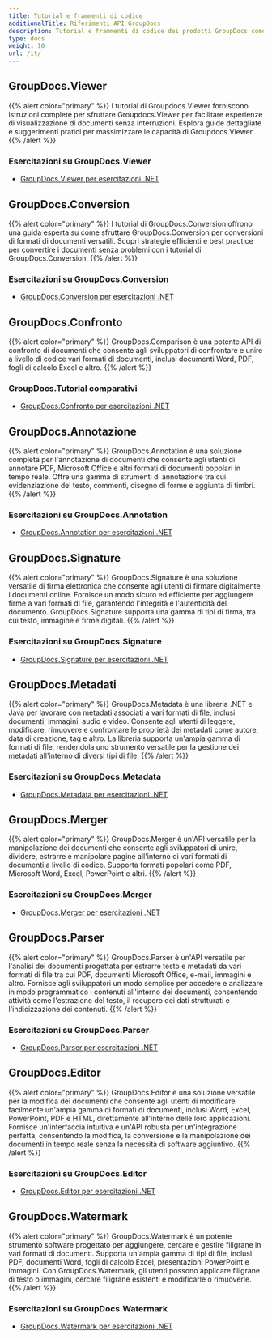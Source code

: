 ```yaml
---
title: Tutorial e frammenti di codice
additionalTitle: Riferimenti API GroupDocs
description: Tutorial e frammenti di codice dei prodotti GroupDocs come GroupDocs.Viewer, GroupDocs.Annotation, GroupDocs.Conversion e altri prodotti.
type: docs
weight: 10
url: /it/
---
```


## GroupDocs.Viewer
{{% alert color="primary" %}}
I tutorial di Groupdocs.Viewer forniscono istruzioni complete per sfruttare Groupdocs.Viewer per facilitare esperienze di visualizzazione di documenti senza interruzioni. Esplora guide dettagliate e suggerimenti pratici per massimizzare le capacità di Groupdocs.Viewer.
{{% /alert %}}

### Esercitazioni su GroupDocs.Viewer
- [GroupDocs.Viewer per esercitazioni .NET](../viewer/it/net/)


## GroupDocs.Conversion
{{% alert color="primary" %}}
I tutorial di GroupDocs.Conversion offrono una guida esperta su come sfruttare GroupDocs.Conversion per conversioni di formati di documenti versatili. Scopri strategie efficienti e best practice per convertire i documenti senza problemi con i tutorial di GroupDocs.Conversion.
{{% /alert %}}

### Esercitazioni su GroupDocs.Conversion
- [GroupDocs.Conversion per esercitazioni .NET](../conversion/it/net/)


## GroupDocs.Confronto
{{% alert color="primary" %}}
GroupDocs.Comparison è una potente API di confronto di documenti che consente agli sviluppatori di confrontare e unire a livello di codice vari formati di documenti, inclusi documenti Word, PDF, fogli di calcolo Excel e altro.
{{% /alert %}}

### GroupDocs.Tutorial comparativi
- [GroupDocs.Confronto per esercitazioni .NET](../comparison/it/net/)


## GroupDocs.Annotazione
{{% alert color="primary" %}}
GroupDocs.Annotation è una soluzione completa per l'annotazione di documenti che consente agli utenti di annotare PDF, Microsoft Office e altri formati di documenti popolari in tempo reale. Offre una gamma di strumenti di annotazione tra cui evidenziazione del testo, commenti, disegno di forme e aggiunta di timbri.
{{% /alert %}}

### Esercitazioni su GroupDocs.Annotation
- [GroupDocs.Annotation per esercitazioni .NET](../annotation/it/net/)


## GroupDocs.Signature
{{% alert color="primary" %}}
GroupDocs.Signature è una soluzione versatile di firma elettronica che consente agli utenti di firmare digitalmente i documenti online. Fornisce un modo sicuro ed efficiente per aggiungere firme a vari formati di file, garantendo l'integrità e l'autenticità del documento. GroupDocs.Signature supporta una gamma di tipi di firma, tra cui testo, immagine e firme digitali.
{{% /alert %}}

### Esercitazioni su GroupDocs.Signature
- [GroupDocs.Signature per esercitazioni .NET](../signature/it/net/)


## GroupDocs.Metadati
{{% alert color="primary" %}}
GroupDocs.Metadata è una libreria .NET e Java per lavorare con metadati associati a vari formati di file, inclusi documenti, immagini, audio e video. Consente agli utenti di leggere, modificare, rimuovere e confrontare le proprietà dei metadati come autore, data di creazione, tag e altro. La libreria supporta un'ampia gamma di formati di file, rendendola uno strumento versatile per la gestione dei metadati all'interno di diversi tipi di file.
{{% /alert %}}

### Esercitazioni su GroupDocs.Metadata
- [GroupDocs.Metadata per esercitazioni .NET](../metadata/it/net/)


## GroupDocs.Merger
{{% alert color="primary" %}}
GroupDocs.Merger è un'API versatile per la manipolazione dei documenti che consente agli sviluppatori di unire, dividere, estrarre e manipolare pagine all'interno di vari formati di documenti a livello di codice. Supporta formati popolari come PDF, Microsoft Word, Excel, PowerPoint e altri.
{{% /alert %}}

### Esercitazioni su GroupDocs.Merger
- [GroupDocs.Merger per esercitazioni .NET](../merger/it/net/)


## GroupDocs.Parser
{{% alert color="primary" %}}
GroupDocs.Parser è un'API versatile per l'analisi dei documenti progettata per estrarre testo e metadati da vari formati di file tra cui PDF, documenti Microsoft Office, e-mail, immagini e altro. Fornisce agli sviluppatori un modo semplice per accedere e analizzare in modo programmatico i contenuti all'interno dei documenti, consentendo attività come l'estrazione del testo, il recupero dei dati strutturati e l'indicizzazione dei contenuti.
{{% /alert %}}

### Esercitazioni su GroupDocs.Parser
- [GroupDocs.Parser per esercitazioni .NET](../parser/it/net/)


## GroupDocs.Editor
{{% alert color="primary" %}}
GroupDocs.Editor è una soluzione versatile per la modifica dei documenti che consente agli utenti di modificare facilmente un'ampia gamma di formati di documenti, inclusi Word, Excel, PowerPoint, PDF e HTML, direttamente all'interno delle loro applicazioni. Fornisce un'interfaccia intuitiva e un'API robusta per un'integrazione perfetta, consentendo la modifica, la conversione e la manipolazione dei documenti in tempo reale senza la necessità di software aggiuntivo.
{{% /alert %}}

### Esercitazioni su GroupDocs.Editor
- [GroupDocs.Editor per esercitazioni .NET](../editor/it/net/)


## GroupDocs.Watermark
{{% alert color="primary" %}}
GroupDocs.Watermark è un potente strumento software progettato per aggiungere, cercare e gestire filigrane in vari formati di documenti. Supporta un'ampia gamma di tipi di file, inclusi PDF, documenti Word, fogli di calcolo Excel, presentazioni PowerPoint e immagini. Con GroupDocs.Watermark, gli utenti possono applicare filigrane di testo o immagini, cercare filigrane esistenti e modificarle o rimuoverle.
{{% /alert %}}

### Esercitazioni su GroupDocs.Watermark
- [GroupDocs.Watermark per esercitazioni .NET](../watermark/it/net/)